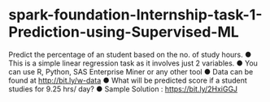 # spark-foundation-Internship-task-1-Prediction-using-Supervised-ML
Predict the percentage of an student based on the no. of study hours. ● This is a simple linear regression task as it involves just 2 variables. ● You can use R, Python, SAS Enterprise Miner or any other tool ● Data can be found at http://bit.ly/w-data ● What will be predicted score if a student studies for 9.25 hrs/ day? ● Sample Solution : https://bit.ly/2HxiGGJ
